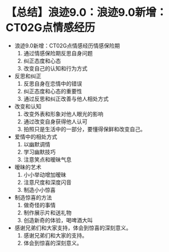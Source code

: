 # 【总结】浪迹9.0：浪迹9.0新增：CT02G点情感经历

-   浪迹9.0新增：CT02G点情感经历情感保险期
    1.  通过情感保险期反思自身问题
    2.  纠正态度和心态
    3.  改变自己的认知和行为方式
-   反思和纠正
    1.  反思自身在恋情中的错误
    2.  纠正态度和心态的重要性
    3.  通过反思和纠正改善与他人相处方式
-   改变和认知
    1.  改变外表和形象对他人眼光的影响
    2.  通过改变自身获得他人认可
    3.  拍照只是生活中的一部分，要懂得保鲜和改变自己。
-   爱情中的相处方式
    1.  以幽默调情
    2.  学习幽默技巧
    3.  注意笑点和暧昧气息
-   暧昧的艺术
    1.  小小举动增加暧昧
    2.  注意尺度和深度闪音
    3.  制造小小惊喜
-   制造惊喜的方法
    1.  做奇怪的事情
    2.  制作展示片和送礼物
    3.  创造新奇的体验，喝啤酒大叫
-   感谢兄弟们和大家支持，体会到惊喜的深刻意义。
    1.  感谢兄弟们和大家的支持。
    2.  体会到惊喜的深刻意义。